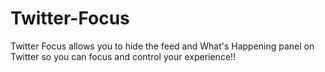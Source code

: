 # Twitter-Focus
Twitter Focus allows you to hide the feed and What's Happening panel on Twitter so you can focus and control your experience!!
